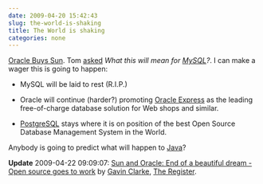 ```yaml
---
date: 2009-04-20 15:42:43
slug: the-world-is-shaking
title: The World is shaking
categories: none
---
```


[Oracle Buys Sun](http://developers.slashdot.org/article.pl?sid=09/04/20/128246&art_pos=3). Tom [asked](http://www.kralidis.ca/blog/2009/04/20/sun-oracle-and-mysql/) _What this will mean for [MySQL](http://en.wikipedia.org/wiki/MySQL)?_. I can make a wager this is going to happen:






  * MySQL will be laid to rest (R.I.P.)


  * Oracle will continue (harder?) promoting [Oracle Express](http://www.oracle.com/technology/products/database/xe/index.html) as the leading free-of-charge database solution for Web shops and similar.


  * [PostgreSQL](http://www.postgresql.org/) stays where it is on position of the best Open Source Database Management System in the World.





Anybody is going to predict what will happen to [Java](http://en.wikipedia.org/wiki/Java_(programming_language))?





**Update** 2009-04-22 09:09:07: [Sun and Oracle: End of a beautiful dream - Open source goes to work](http://www.theregister.co.uk/2009/04/21/oracle_sun_open_source/) by [Gavin Clarke](http://search.theregister.co.uk/?author=Gavin%20Clarke), [The Register](http://www.theregister.co.uk/).
